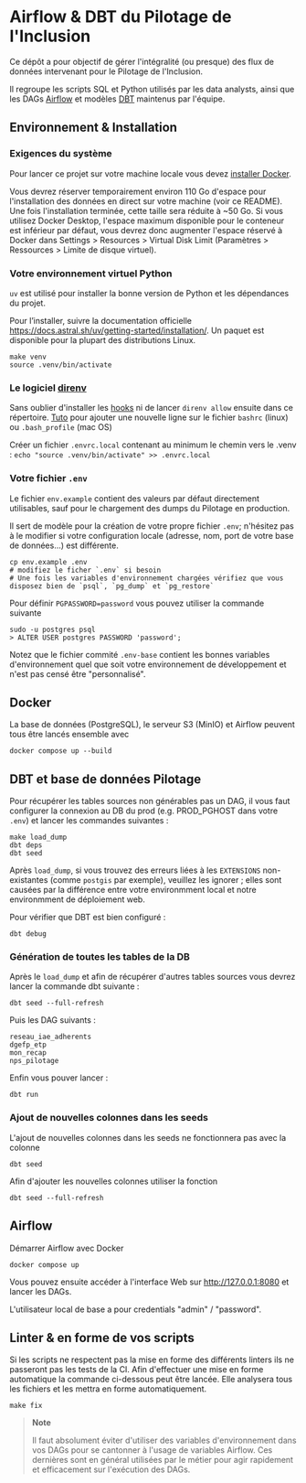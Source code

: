 
# Airflow & DBT du Pilotage de l'Inclusion

Ce dépôt a pour objectif de gérer l'intégralité (ou presque) des flux de données intervenant pour le Pilotage de l'Inclusion.

Il regroupe les scripts SQL et Python utilisés par les data analysts, ainsi que les DAGs [Airflow](https://airflow.apache.org/)
et modèles [DBT](https://docs.getdbt.com/) maintenus par l'équipe.

## Environnement & Installation

### Exigences du système

Pour lancer ce projet sur votre machine locale vous devez [installer Docker](https://docs.docker.com/engine/install/).

Vous devrez réserver temporairement environ 110 Go d'espace pour l'installation des données en direct sur votre machine (voir ce README). Une fois l'installation terminée, cette taille sera réduite à ~50 Go. Si vous utilisez Docker Desktop, l'espace maximum disponible pour le conteneur est inférieur par défaut, vous devrez donc augmenter l'espace réservé à Docker dans Settings > Resources > Virtual Disk Limit (Paramètres > Ressources > Limite de disque virtuel).

### Votre environnement virtuel Python

`uv` est utilisé pour installer la bonne version de Python et les dépendances
du projet.

Pour l’installer, suivre la documentation officielle
https://docs.astral.sh/uv/getting-started/installation/. Un paquet est
disponible pour la plupart des distributions Linux.

    make venv
    source .venv/bin/activate

### Le logiciel [direnv](https://direnv.net)

Sans oublier d'installer les [hooks](https://direnv.net/docs/hook.html) ni de
lancer `direnv allow` ensuite dans ce répertoire.
[Tuto](https://stackoverflow.com/questions/49083789/how-to-add-new-line-in-bashrc-file-in-ubuntu) pour ajouter une nouvelle ligne sur le fichier `bashrc` (linux) ou `.bash_profile` (mac OS)

Créer un fichier `.envrc.local` contenant au minimum le chemin vers le .venv : `echo "source .venv/bin/activate" >> .envrc.local`

### Votre fichier ``.env``

Le fichier `env.example` contient des valeurs par défaut directement utilisables,
sauf pour le chargement des dumps du Pilotage en production.

Il sert de modèle pour la création de votre propre fichier `.env`; n'hésitez pas
à le modifier si votre configuration locale (adresse, nom, port de votre base de
données...) est différente.

    cp env.example .env
    # modifiez le ficher `.env` si besoin
    # Une fois les variables d'environnement chargées vérifiez que vous disposez bien de `psql`, `pg_dump` et `pg_restore`

Pour définir ```PGPASSWORD=password``` vous pouvez utiliser la commande suivante

    sudo -u postgres psql
    > ALTER USER postgres PASSWORD 'password';

Notez que le fichier commité `.env-base` contient les bonnes variables d'environnement
quel que soit votre environnement de développement et n'est pas censé être "personnalisé".

## Docker

La base de données (PostgreSQL), le serveur S3 (MinIO) et Airflow peuvent tous être lancés ensemble avec

    docker compose up --build

## DBT et base de données Pilotage

Pour récupérer les tables sources non générables pas un DAG, il vous faut configurer la connexion au DB du prod
(e.g. PROD_PGHOST dans votre `.env`) et lancer les commandes suivantes :

    make load_dump
    dbt deps
    dbt seed

Après `load_dump`, si vous trouvez des erreurs liées à les `EXTENSIONS` non-existantes (comme `postgis` par exemple), veuillez les ignorer ;
elles sont causées par la différence entre votre environmment local et notre environmment de déploiement web.

Pour vérifier que DBT est bien configuré :

    dbt debug


### Génération de toutes les tables de la DB

Après le `load_dump` et afin de récupérer d'autres tables sources vous devrez lancer la commande dbt suivante :

    dbt seed --full-refresh


Puis les DAG suivants :

    reseau_iae_adherents
    dgefp_etp
    mon_recap
    nps_pilotage

Enfin vous pouver lancer :

    dbt run

### Ajout de nouvelles colonnes dans les seeds

L'ajout de nouvelles colonnes dans les seeds ne fonctionnera pas avec la colonne

    dbt seed

Afin d'ajouter les nouvelles colonnes utiliser la fonction

    dbt seed --full-refresh

## Airflow

Démarrer Airflow avec Docker

    docker compose up

Vous pouvez ensuite accéder à l'interface Web sur http://127.0.0.1:8080 et lancer les DAGs.

L'utilisateur local de base a pour credentials "admin" / "password".

## Linter & en forme de vos scripts

Si les scripts ne respectent pas la mise en forme des différents linters ils ne passeront pas les tests de la CI.
Afin d'effectuer une mise en forme automatique la commande ci-dessous peut être lancée.
Elle analysera tous les fichiers et les mettra en forme automatiquement.

    make fix

> **Note**
>
> Il faut absolument éviter d'utiliser des variables d'environnement dans vos DAGs pour se cantonner à l'usage de variables Airflow.
> Ces dernières sont en général utilisées par le métier pour agir rapidement et efficacement sur l'exécution des DAGs.
